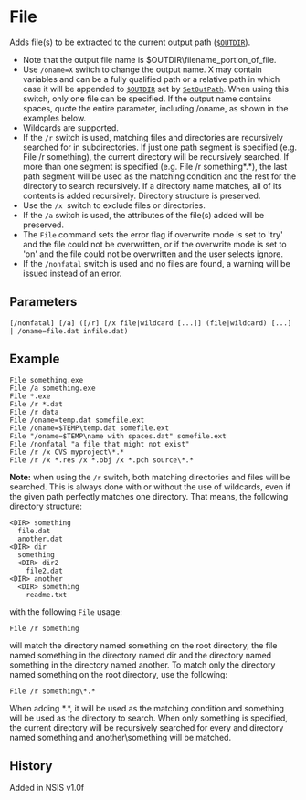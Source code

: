 # File

Adds file(s) to be extracted to the current output path ([`$OUTDIR`][1]).

* Note that the output file name is $OUTDIR\filename\_portion\_of\_file.
* Use `/oname=X` switch to change the output name. X may contain variables and can be a fully qualified path or a relative path in which case it will be appended to [`$OUTDIR`][1] set by [`SetOutPath`][2]. When using this switch, only one file can be specified. If the output name contains spaces, quote the entire parameter, including /oname, as shown in the examples below.
* Wildcards are supported.
* If the `/r` switch is used, matching files and directories are recursively searched for in subdirectories. If just one path segment is specified (e.g. File /r something), the current directory will be recursively searched. If more than one segment is specified (e.g. File /r something\*.*), the last path segment will be used as the matching condition and the rest for the directory to search recursively. If a directory name matches, all of its contents is added recursively. Directory structure is preserved.
* Use the `/x `switch to exclude files or directories.
* If the `/a` switch is used, the attributes of the file(s) added will be preserved.
* The `File` command sets the error flag if overwrite mode is set to 'try' and the file could not be overwritten, or if the overwrite mode is set to 'on' and the file could not be overwritten and the user selects ignore.
* If the `/nonfatal` switch is used and no files are found, a warning will be issued instead of an error.

## Parameters

    [/nonfatal] [/a] ([/r] [/x file|wildcard [...]] (file|wildcard) [...] | /oname=file.dat infile.dat)

## Example

    File something.exe
    File /a something.exe
    File *.exe
    File /r *.dat
    File /r data
    File /oname=temp.dat somefile.ext
    File /oname=$TEMP\temp.dat somefile.ext
    File "/oname=$TEMP\name with spaces.dat" somefile.ext
    File /nonfatal "a file that might not exist"
    File /r /x CVS myproject\*.*
    File /r /x *.res /x *.obj /x *.pch source\*.*

**Note:** when using the `/r` switch, both matching directories and files will be searched. This is always done with or without the use of wildcards, even if the given path perfectly matches one directory. That means, the following directory structure:

    <DIR> something
      file.dat
      another.dat
    <DIR> dir
      something
      <DIR> dir2
        file2.dat
    <DIR> another
      <DIR> something
        readme.txt

with the following `File` usage:

    File /r something

will match the directory named something on the root directory, the file named something in the directory named dir and the directory named something in the directory named another. To match only the directory named something on the root directory, use the following:

    File /r something\*.*

When adding \*.*, it will be used as the matching condition and something will be used as the directory to search. When only something is specified, the current directory will be recursively searched for every and directory named something and another\something will be matched.

## History

Added in NSIS v1.0f

[1]: ../Variables/OUTDIR.md
[2]: SetOutPath.md
